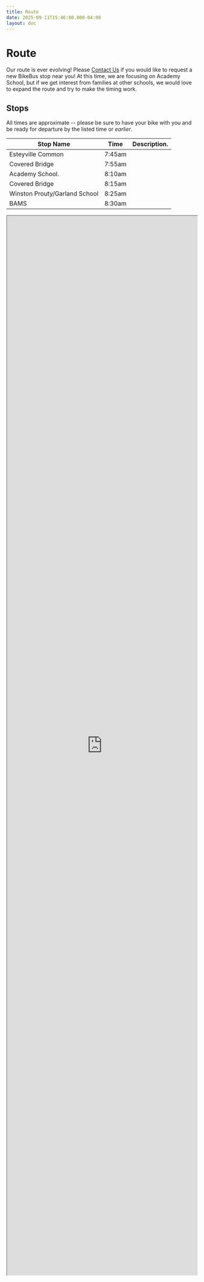```yaml
---
title: Route
date: 2025-09-11T15:46:00.000-04:00
layout: doc
---
```

# Route

Our route is ever evolving! Please [Contact Us](contact.md) if you would like to request a new BikeBus stop near you! At this time, we are focusing on Academy School, but if we get interest from families at other schools, we would love to expand the route and try to make the timing work.

## Stops

All times are approximate -- please be sure to have your bike with you and be ready for departure by the listed time or *earlier*.

| Stop Name                    | Time        | Description.                     |
|------------------------------|-------------|----------------------------------|
| Esteyville Common            | 7:45am      |                                  |
| Covered Bridge               | 7:55am      |                                  |
| Academy School.              | 8:10am      |                                  |
| Covered Bridge               | 8:15am      |                                  |
| Winston Prouty/Garland School| 8:25am      |                                  |
| BAMS                         | 8:30am      |                                  |

<!-- Edit the map at: https://www.google.com/maps/d/u/1/edit?mid=1tSMu6BCBlPZJO_X3raS_DzfjOMYdIXw&usp=sharing -->
<div id="mapContainer">
    <iframe src="https://www.google.com/maps/d/u/3/embed?mid=1b-Y9FSIReeo3WrwJKrR6pRbgAuKyKGY&ehbc=2E312F&noprof=1" width="100%" height="100%"></iframe>
</div>

<style scoped>
  #mapContainer {
    width: 100%;
    height: 70vh;
  }
</style>